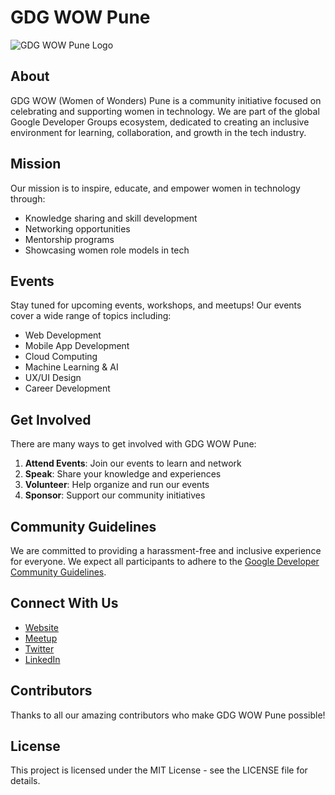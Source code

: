 # GDG WOW Pune

![GDG WOW Pune Logo](https://via.placeholder.com/800x200?text=GDG+WOW+Pune)

## About

GDG WOW (Women of Wonders) Pune is a community initiative focused on celebrating and supporting women in technology. We are part of the global Google Developer Groups ecosystem, dedicated to creating an inclusive environment for learning, collaboration, and growth in the tech industry.

## Mission

Our mission is to inspire, educate, and empower women in technology through:
- Knowledge sharing and skill development
- Networking opportunities
- Mentorship programs
- Showcasing women role models in tech

## Events

Stay tuned for upcoming events, workshops, and meetups! Our events cover a wide range of topics including:

- Web Development
- Mobile App Development
- Cloud Computing
- Machine Learning & AI
- UX/UI Design
- Career Development

## Get Involved

There are many ways to get involved with GDG WOW Pune:

1. **Attend Events**: Join our events to learn and network
2. **Speak**: Share your knowledge and experiences
3. **Volunteer**: Help organize and run our events
4. **Sponsor**: Support our community initiatives

## Community Guidelines

We are committed to providing a harassment-free and inclusive experience for everyone. We expect all participants to adhere to the [Google Developer Community Guidelines](https://developers.google.com/community-guidelines).

## Connect With Us

- [Website](#)
- [Meetup](#)
- [Twitter](#)
- [LinkedIn](#)

## Contributors

Thanks to all our amazing contributors who make GDG WOW Pune possible!

## License

This project is licensed under the MIT License - see the LICENSE file for details.
